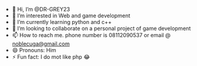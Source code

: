 - 👋 Hi, I’m @DR-GREY23
- 👀 I’m interested in Web and game development 
- 🌱 I’m currently learning python and c++
- 💞️ I’m looking to collaborate on a personal project of game development 
- 📫 How to reach me. phone number is 08112090537 or email @ noblecuga@gmail.com
- 😄 Pronouns: Him 
- ⚡ Fun fact: I do mot like php 😂

<!---
DR-GREY23/DR-GREY23 is a ✨ special ✨ repository because its `README.md` (this file) appears on your GitHub profile.
You can click the Preview link to take a look at your changes.
--->
